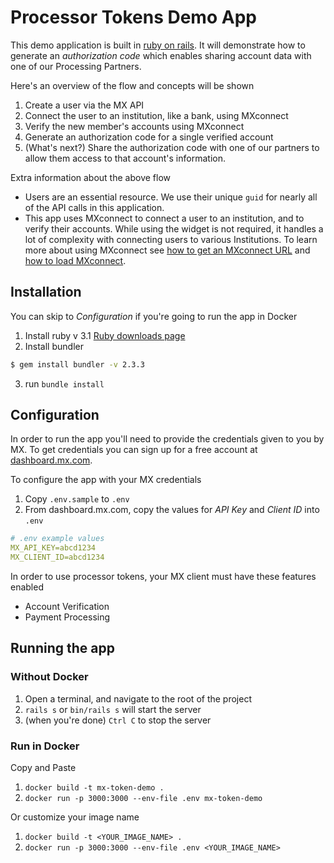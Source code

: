 # Processor Tokens Demo App

This demo application is built in [ruby on rails][RoR]. It will demonstrate how 
to generate an _authorization code_ which enables sharing 
account data with one of our Processing Partners.

Here's an overview of the flow and concepts will be shown
1. Create a user via the MX API
2. Connect the user to an institution, like a bank, using MXconnect
3. Verify the new member's accounts using MXconnect
4. Generate an authorization code for a single verified account
5. (What's next?) Share the authorization code with one of our partners to 
allow them access to that account's information.

Extra information about the above flow
- Users are an essential resource. We use their unique `guid` for nearly all of
the API calls in this application.
- This app uses MXconnect to connect a user to an institution, and to
verify their accounts. While using the widget is not required, it handles a lot
of complexity with connecting users to various Institutions. To learn more about
using MXconnect see [how to get an MXconnect URL][request-a-url] and
[how to load MXconnect][guides-intro].

## Installation

You can skip to _Configuration_ if you're going to run the app in Docker

1. Install ruby v 3.1 [Ruby downloads page][Ruby]
2. Install bundler
```bash
$ gem install bundler -v 2.3.3
```
3. run `bundle install`

## Configuration

In order to run the app you'll need to provide the credentials given to you by
MX. To get credentials you can sign up for a free account at
[dashboard.mx.com][dashboard].

To configure the app with your MX credentials
1. Copy `.env.sample` to `.env`
2. From dashboard.mx.com, copy the values for _API Key_ and _Client ID_ into
`.env`
```yaml
# .env example values
MX_API_KEY=abcd1234
MX_CLIENT_ID=abcd1234
```

In order to use processor tokens, your MX client must have these features enabled
* Account Verification
* Payment Processing

## Running the app

### Without Docker

1. Open a terminal, and navigate to the root of the project
2. `rails s` or `bin/rails s` will start the server
3. (when you're done) `Ctrl C` to stop the server

### Run in Docker

Copy and Paste
1. `docker build -t mx-token-demo .`
2. `docker run -p 3000:3000 --env-file .env mx-token-demo`

Or customize your image name
1. `docker build -t <YOUR_IMAGE_NAME> .`
2. `docker run -p 3000:3000 --env-file .env <YOUR_IMAGE_NAME>`

[RoR]: https://rubyonrails.org
[Ruby]: https://www.ruby-lang.org/en/downloads
[dashboard]: https://dashboard.mx.com
[request-a-url]: https://docs.mx.com/api#connect_request_a_url
[guides-intro]: https://docs.mx.com/connect/guides/introduction